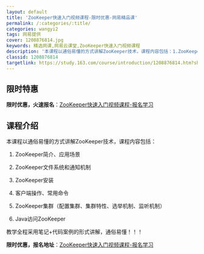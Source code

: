 ```yaml
---
layout: default
title: 'ZooKeeper快速入门视频课程-限时优惠-网易精品课'
permalink: /:categories/:title/
categories: wangyi2
tags: 网易提供
cover: 1208876814.jpg
keywords: 精选网课,网易云课堂,ZooKeeper快速入门视频课程
description: '本课程以通俗易懂的方式讲解ZooKeeper技术，课程内容包括：1.ZooKeeper简介、应用场景2.ZooKeepe'
classid: 1208876814
targetlink: https://study.163.com/course/introduction/1208876814.htm?share=1&shareId=1025206652&utm_campaign=share&utm_medium=iphoneShare&utm_source=&utm_u=1025206652
---
```


## 限时特惠

**限时优惠，火速报名**：[ZooKeeper快速入门视频课程-报名学习](https://study.163.com/course/introduction/1208876814.htm?share=1&shareId=1025206652&utm_campaign=share&utm_medium=iphoneShare&utm_source=&utm_u=1025206652)

## 课程介绍

本课程以通俗易懂的方式讲解ZooKeeper技术，课程内容包括：



1. ZooKeeper简介、应用场景

2. ZooKeeper文件系统和通知机制

3. ZooKeeper安装

4. 客户端操作、常用命令

5. ZooKeeper集群（配置集群、集群特性、选举机制、监听机制） 

6. Java访问ZooKeeper 



教学全程采用笔记+代码案例的形式讲解，通俗易懂！！！

**限时优惠，报名地址**：[ZooKeeper快速入门视频课程-报名学习](https://study.163.com/course/introduction/1208876814.htm?share=1&shareId=1025206652&utm_campaign=share&utm_medium=iphoneShare&utm_source=&utm_u=1025206652)

